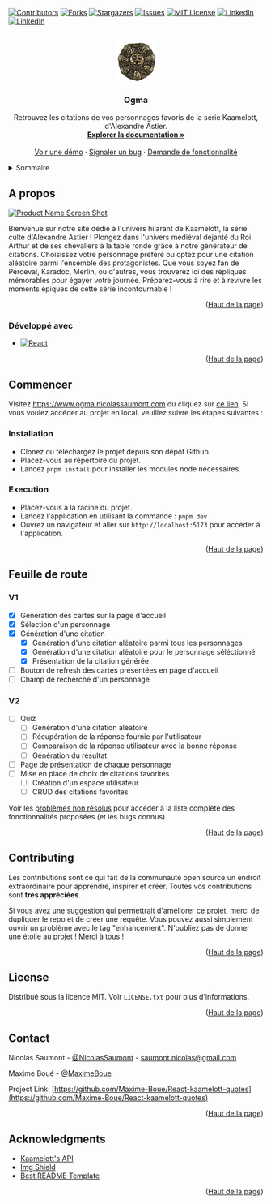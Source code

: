 <a name="readme-top"></a>

<!--
*** Thanks for checking out the projetc 'Diotilogie'. If you have a suggestion
*** that would make this better, please fork the repo and create a pull request
*** or simply open an issue with the tag "enhancement".
*** Don't forget to give the project a star!
*** Thanks again! Now go have fun exploring this resume! :D
-->

<!-- PROJECT SHIELDS -->
<!--
*** I'm using markdown "reference style" links for readability.
*** Reference links are enclosed in brackets [ ] instead of parentheses ( ).
*** See the bottom of this document for the declaration of the reference variables
*** for contributors-url, forks-url, etc.
-->

[![Contributors][contributors-shield]][contributors-url]
[![Forks][forks-shield]][forks-url]
[![Stargazers][stars-shield]][stars-url]
[![Issues][issues-shield]][issues-url]
[![MIT License][license-shield]][license-url]
[![LinkedIn][linkedin-shield]][linkedin-nicolas-url]
[![LinkedIn][linkedin-shield]][linkedin-maxime-url]

<!-- PROJECT LOGO -->
<br />
<div align="center">
  <a href="https://github.com/Maxime-Boue/React-kaamelott-quotes">
    <img src="./assets//img/ogma.png" alt="Logo ogma" width="80" height="80">
  </a>

<h3 align="center">Ogma</h3>

  <p align="center">
    Retrouvez les citations de vos personnages favoris de la série Kaamelott, d'Alexandre Astier.
    <br />
    <a href="https://github.com/Maxime-Boue/React-kaamelott-quotes"><strong>Explorer la documentation »</strong></a>
    <br />
    <br />
    <a href="https://github.com/Maxime-Boue/React-kaamelott-quotes">Voir une démo</a>
    ·
    <a href="https://github.com/Maxime-Boue/React-kaamelott-quotes/issues">Signaler un bug</a>
    ·
    <a href="https://github.com/Maxime-Boue/React-kaamelott-quotes/pulls">Demande de fonctionnalité</a>
  </p>
</div>

<!-- TABLE OF CONTENTS -->
<details>
  <summary>Sommaire</summary>
  <ol>
    <li>
      <a href="#about-the-project">A propos</a>
      <ul>
        <li><a href="#built-with">Développé avec</a></li>
      </ul>
    </li>
    <li>
      <a href="#getting-started">Commencer</a>
      <ul>
        <li><a href="#prerequisites">Pré-requis</a></li>
        <li><a href="#installation">Installation</a></li>
      </ul>
    </li>
    <li><a href="#usage">Usage</a></li>
    <li><a href="#roadmap">Feuille de route</a></li>
    <li><a href="#contributing">Contribuer</a></li>
    <li><a href="#license">License</a></li>
    <li><a href="#contact">Contact</a></li>
    <li><a href="#acknowledgments">Remerciements</a></li>
  </ol>
</details>

<!-- ABOUT THE PROJECT -->

## A propos

[![Product Name Screen Shot][product-screenshot]](https://www.ogma.nicolassaumont.com)

Bienvenue sur notre site dédié à l'univers hilarant de Kaamelott, la série culte d'Alexandre Astier ! Plongez dans l'univers médiéval déjanté du Roi Arthur et de ses chevaliers à la table ronde grâce à notre générateur de citations. Choisissez votre personnage préféré ou optez pour une citation aléatoire parmi l'ensemble des protagonistes. Que vous soyez fan de Perceval, Karadoc, Merlin, ou d'autres, vous trouverez ici des répliques mémorables pour égayer votre journée. Préparez-vous à rire et à revivre les moments épiques de cette série incontournable !

<p align="right">(<a href="#readme-top">Haut de la page</a>)</p>

### Développé avec

- [![React][React]][React-url]

<p align="right">(<a href="#readme-top">Haut de la page</a>)</p>

<!-- GETTING STARTED -->

## Commencer

Visitez https://www.ogma.nicolassaumont.com ou cliquez sur [ce lien](https://www.ogma.nicolassaumont.com). Si vous voulez accéder au projet en local, veuillez suivre les étapes suivantes :

### Installation

- Clonez ou téléchargez le projet depuis son dépôt Github.
- Placez-vous au répertoire du projet.
- Lancez `pnpm install` pour installer les modules node nécessaires.

### Execution

- Placez-vous à la racine du projet.
- Lancez l'application en utilisant la commande : `pnpm dev`
- Ouvrez un navigateur et aller sur `http://localhost:5173` pour accéder à l'application.

<p align="right">(<a href="#readme-top">Haut de la page</a>)</p>

<!-- ROADMAP -->

## Feuille de route

### V1

- [x] Génération des cartes sur la page d'accueil
- [x] Sélection d'un personnage
- [x] Génération d'une citation
  - [x] Génération d'une citation aléatoire parmi tous les personnages
  - [x] Génération d'une citation aléatoire pour le personnage séléctionné
  - [x] Présentation de la citation générée
- [ ] Bouton de refresh des cartes présentées en page d'accueil
- [ ] Champ de recherche d'un personnage

### V2

- [ ] Quiz
  - [ ] Génération d'une citation aléatoire
  - [ ] Récupération de la réponse fournie par l'utilisateur
  - [ ] Comparaison de la réponse utilisateur avec la bonne réponse
  - [ ] Génération du résultat
- [ ] Page de présentation de chaque personnage
- [ ] Mise en place de choix de citations favorites
  - [ ] Création d'un espace utilisateur
  - [ ] CRUD des citations favorites

Voir les [problèmes non résolus](https://github.com/Maxime-Boue/React-kaamelott-quotes/issues) pour accéder à la liste complète des fonctionnalités proposées (et les bugs connus).

<p align="right">(<a href="#readme-top">Haut de la page</a>)</p>

<!-- CONTRIBUTING -->

## Contributing

Les contributions sont ce qui fait de la communauté open source un endroit extraordinaire pour apprendre, inspirer et créer. Toutes vos contributions sont **très appréciées**.

Si vous avez une suggestion qui permettrait d'améliorer ce projet, merci de dupliquer le repo et de créer une requête. Vous pouvez aussi simplement ouvrir un problème avec le tag "enhancement".
N'oubliez pas de donner une étoile au projet ! Merci à tous !

<p align="right">(<a href="#readme-top">Haut de la page</a>)</p>

<!-- LICENSE -->

## License

Distribué sous la licence MIT. Voir `LICENSE.txt` pour plus d'informations.

<p align="right">(<a href="#readme-top">Haut de la page</a>)</p>

<!-- CONTACT -->

## Contact

Nicolas Saumont - [@NicolasSaumont](https://twitter.com/NicolasSaumont) - saumont.nicolas@gmail.com

Maxime Boué - [@MaximeBoue](https://twitter.com/MaximeBoue)

Project Link: [https://github.com/Maxime-Boue/React-kaamelott-quotes](https://github.com/Maxime-Boue/React-kaamelott-quotes)

<p align="right">(<a href="#readme-top">Haut de la page</a>)</p>

<!-- ACKNOWLEDGMENTS -->

## Acknowledgments

- [Kaamelott's API](https://github.com/sin0light/api-kaamelott/)
- [Img Shield](https://shields.io/)
- [Best README Template](https://github.com/othneildrew/Best-README-Template/blob/master/README.md)

<p align="right">(<a href="#readme-top">Haut de la page</a>)</p>

<!-- MARKDOWN LINKS & IMAGES -->
<!-- https://www.markdownguide.org/basic-syntax/#reference-style-links -->

[contributors-shield]: https://img.shields.io/github/contributors/Maxime-Boue/React-kaamelott-quotes.svg?style=for-the-badge
[contributors-url]: https://github.com/Maxime-Boue/React-kaamelott-quotes/graphs/contributors
[forks-shield]: https://img.shields.io/github/forks/Maxime-Boue/React-kaamelott-quotes.svg?style=for-the-badge
[forks-url]: https://github.com/Maxime-Boue/React-kaamelott-quotes/network/members
[stars-shield]: https://img.shields.io/github/stars/Maxime-Boue/React-kaamelott-quotes.svg?style=for-the-badge
[stars-url]: https://github.com/Maxime-Boue/React-kaamelott-quotes/stargazers
[issues-shield]: https://img.shields.io/github/issues/Maxime-Boue/React-kaamelott-quotes.svg?style=for-the-badge
[issues-url]: https://github.com/Maxime-Boue/React-kaamelott-quotes/issues
[license-shield]: https://img.shields.io/github/license/Maxime-Boue/React-kaamelott-quotes.svg?style=for-the-badge
[license-url]: https://github.com/Maxime-Boue/React-kaamelott-quotes/blob/main/LICENSE.txt
[linkedin-shield]: https://img.shields.io/badge/-LinkedIn-black.svg?style=for-the-badge&logo=linkedin&colorB=555
[linkedin-nicolas-url]: https://linkedin.com/in/nicolas-saumont
[linkedin-maxime-url]: https://www.linkedin.com/in/maxime-bou%C3%A9-dev/
[product-screenshot]: public/img/screenshot.png
[React]: https://img.shields.io/badge/-ReactJs-61DAFB?logo=react&logoColor=white&style=for-the-badge
[React-url]: https://react.dev/
